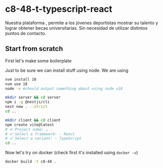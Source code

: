 # c8-48-t-typescript-react

Nuestra plataforma , permite a los jóvenes deportistas mostrar su talento y lograr obtener becas universitarias. Sin necesidad de utilizar distintos puntos de contacto.

## Start from scratch
First let's make some boilerplate

Just to be sure we can install stuff using node. We are using 

```sh
nvm install 18
nvm use 18
node -v #should output something about using node v18
```

```sh
mkdir server && cd server
npm i -g @nestjs/cli
nest new . --strict
cd ..
```

```sh
mkdir client && cd client
npm create vite@latest 
# ✔ Project name: … .
# ✔ Select a framework: › React
# ✔ Select a variant: › TypeScript
cd ..
```

Now let's try on docker (check first it's installed using `docker -v`)

```sh
docker build -t c8-48 .
```
